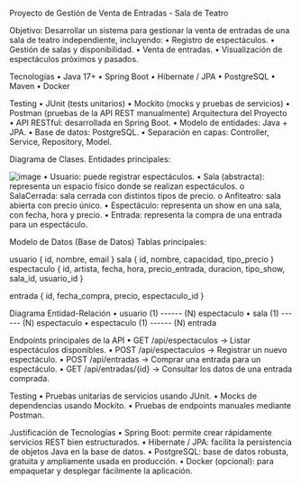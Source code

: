 Proyecto de Gestión de Venta de Entradas - Sala de Teatro

Objetivo:
  Desarrollar un sistema para gestionar la venta de entradas de una sala de teatro independiente, incluyendo:
    •	Registro de espectáculos.
    •	Gestión de salas y disponibilidad.
    •	Venta de entradas.
    •	Visualización de espectáculos próximos y pasados.
  
Tecnologías
  •	Java 17+
  •	Spring Boot
  •	Hibernate / JPA
  •	PostgreSQL
  •	Maven
  •	Docker 
  
Testing
  •	JUnit (tests unitarios)
  •	Mockito (mocks y pruebas de servicios)
  •	Postman (pruebas de la API REST manualmente)
  Arquitectura del Proyecto
  •	API RESTful: desarrollada en Spring Boot.
  •	Modelo de entidades: Java + JPA.
  •	Base de datos: PostgreSQL.
  •	Separación en capas: Controller, Service, Repository, Model.
  
Diagrama de Clases. Entidades principales:

  ![image](https://github.com/user-attachments/assets/880bbfb4-5efb-49b8-9339-e5447119e345)
•	Usuario: puede registrar espectáculos.
  •	Sala (abstracta): representa un espacio físico donde se realizan espectáculos.
    o	SalaCerrada: sala cerrada con distintos tipos de precio.
    o	Anfiteatro: sala abierta con precio único.
  •	Espectáculo: representa un show en una sala, con fecha, hora y precio.
  •	Entrada: representa la compra de una entrada para un espectáculo.

Modelo de Datos (Base de Datos)
Tablas principales:

  usuario {
    id,
    nombre,
    email
  }
  sala {
    id,
    nombre,
    capacidad,
    tipo_precio
  }
  espectaculo {
    id,
    artista,
    fecha,
    hora,
    precio_entrada,
    duracion,
    tipo_show,
    sala_id,
    usuario_id
  }
  
  entrada {
    id,
    fecha_compra,
    precio,
    espectaculo_id
  }

Diagrama Entidad-Relación
  •	usuario (1) ------ (N) espectaculo
  •	sala (1) ------ (N) espectaculo
  •	espectaculo (1) ------ (N) entrada

Endpoints principales de la API
  •	GET /api/espectaculos → Listar espectáculos disponibles.
  •	POST /api/espectaculos → Registrar un nuevo espectáculo.
  •	POST /api/entradas → Comprar una entrada para un espectáculo.
  •	GET /api/entradas/{id} → Consultar los datos de una entrada comprada.

Testing
  •	Pruebas unitarias de servicios usando JUnit.
  •	Mocks de dependencias usando Mockito.
  •	Pruebas de endpoints manuales mediante Postman.

Justificación de Tecnologías
  •	Spring Boot: permite crear rápidamente servicios REST bien estructurados.
  •	Hibernate / JPA: facilita la persistencia de objetos Java en la base de datos.
  •	PostgreSQL: base de datos robusta, gratuita y ampliamente usada en producción.
  •	Docker (opcional): para empaquetar y desplegar fácilmente la aplicación.
